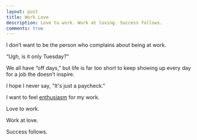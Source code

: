 ```yaml
---
layout: post
title: Work Love
description: Love to work. Work at loving. Success follows.
comments: true
---
```

I don’t want to be the person who complains about being at work.

“Ugh, is it only Tuesday?”

We all have “off days,” but life is far too short to keep showing up every day for a job the doesn’t inspire.

I hope I never say, "It's just a paycheck."

I want to feel [enthusiasm](/enthusiasm) for my work.

Love to work.

Work at love.

Success follows.
